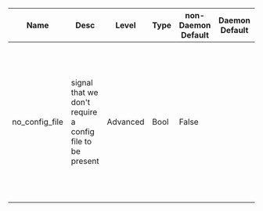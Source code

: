 | Name | Desc | Level | Type | non-Daemon Default | Daemon Default | Min | Max | Valid Values | verbatim | See also | Flags | Services | Validator | Long Desc | Tags |
| --- | --- | --- | --- | --- | --- | --- | --- | --- | --- | --- | --- | --- | --- | --- | --- |
| <span id="SP_no_config_file">no_config_file</span> |  signal that we don't require a config file to be present | Advanced | Bool | False |  |  |  |  |  |  | NO_MON_UPDATESTARTUP | common |  | When specified, we won't be looking for a configuration file, and will instead expect that whatever options or values are required for us to work will be passed as arguments. | config |
